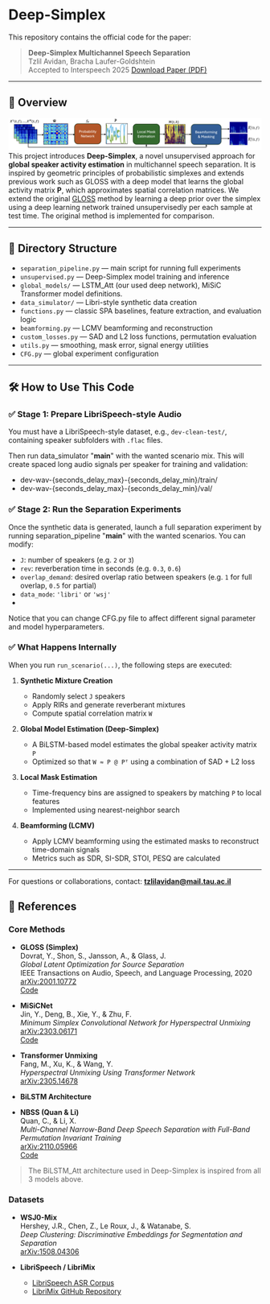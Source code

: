 # Deep-Simplex

This repository contains the official code for the paper:

> **Deep-Simplex Multichannel Speech Separation**  
> Tzlil Avidan, Bracha Laufer-Goldshtein  
> Accepted to Interspeech 2025
> [Download Paper (PDF)](./Deep_Simplex.pdf)
---

## 🧠 Overview

![Pipeline](./deep_simplex_illustration.png)
This project introduces **Deep-Simplex**, a novel unsupervised approach for **global speaker activity estimation** in multichannel speech separation. It is inspired by geometric principles of probabilistic simplexes and extends previous work such as GLOSS with a deep model that learns the global activity matrix **P**, which approximates spatial correlation matrices.
We extend the original [GLOSS](https://ieeexplore.ieee.org/document/9204443) method by 
learning a deep prior over the simplex using a deep learning network trained unsupervisedly per each sample at test time.
The original method is implemented for comparison.

---
## 📂 Directory Structure

- `separation_pipeline.py` — main script for running full experiments
- `unsupervised.py` — Deep-Simplex model training and inference
- `global_models/` — LSTM_Att (our used deep network), MiSiC Transformer model definitions.
- `data_simulator/` — Libri-style synthetic data creation
- `functions.py` — classic SPA baselines, feature extraction, and evaluation logic
- `beamforming.py` — LCMV beamforming and reconstruction
- `custom_losses.py` — SAD and L2 loss functions, permutation evaluation
- `utils.py` — smoothing, mask error, signal energy utilities
- `CFG.py` — global experiment configuration
---

## 🛠 How to Use This Code

### ✅ Stage 1: Prepare LibriSpeech-style Audio

You must have a LibriSpeech-style dataset, e.g., `dev-clean-test/`, containing 
speaker subfolders with `.flac` files.

Then run data_simulator "__main__" with the wanted scenario mix. 
This will create spaced long audio signals per speaker for training and validation:
- dev-wav-{seconds_delay_max}-{seconds_delay_min}/train/
- dev-wav-{seconds_delay_max}-{seconds_delay_min}/val/

### ✅ Stage 2: Run the Separation Experiments
Once the synthetic data is generated, launch a full separation experiment by running
separation_pipeline "__main__" with the wanted scenarios. 
You can modify:
- `J`: number of speakers (e.g. `2` or `3`)
- `rev`: reverberation time in seconds (e.g. `0.3`, `0.6`)
- `overlap_demand`: desired overlap ratio between speakers (e.g. `1` for full overlap, `0.5` for partial)
- `data_mode`: `'libri'` or `'wsj'`
- 
Notice that you can change CFG.py file to affect different signal parameter and model hyperparameters.

### ✅ What Happens Internally

When you run `run_scenario(...)`, the following steps are executed:

1. **Synthetic Mixture Creation**  
   - Randomly select `J` speakers  
   - Apply RIRs and generate reverberant mixtures  
   - Compute spatial correlation matrix `W`

2. **Global Model Estimation (Deep-Simplex)**  
   - A BiLSTM-based model estimates the global speaker activity matrix `P`  
   - Optimized so that `W ≈ P @ Pᵀ` using a combination of SAD + L2 loss

3. **Local Mask Estimation**  
   - Time-frequency bins are assigned to speakers by matching `P` to local features  
   - Implemented using nearest-neighbor search

4. **Beamforming (LCMV)**  
   - Apply LCMV beamforming using the estimated masks to reconstruct time-domain signals  
   - Metrics such as SDR, SI-SDR, STOI, PESQ are calculated

---

For questions or collaborations, contact: **tzlilavidan@mail.tau.ac.il**

## 📎 References

### Core Methods

- **GLOSS (Simplex)**  
  Dovrat, Y., Shon, S., Jansson, A., & Glass, J.  
  _Global Latent Optimization for Source Separation_  
  IEEE Transactions on Audio, Speech, and Language Processing, 2020  
  [arXiv:2001.10772](https://arxiv.org/abs/2001.10772)  
  [Code](https://github.com/yluo42/TAC)

- **MiSiCNet**  
  Jin, Y., Deng, B., Xie, Y., & Zhu, F.  
  _Minimum Simplex Convolutional Network for Hyperspectral Unmixing_  
  [arXiv:2303.06171](https://arxiv.org/abs/2303.06171)  
  [Code](https://github.com/Yongliangjie/MiSiCNet)

- **Transformer Unmixing**  
  Fang, M., Xu, K., & Wang, Y.  
  _Hyperspectral Unmixing Using Transformer Network_  
  [arXiv:2305.14678](https://arxiv.org/abs/2305.14678)

- **BiLSTM Architecture**  
- **NBSS (Quan & Li)**  
  Quan, C., & Li, X.  
  _Multi-Channel Narrow-Band Deep Speech Separation with Full-Band Permutation Invariant Training_  
  [arXiv:2110.05966](https://arxiv.org/abs/2110.05966)  
  [Code](https://github.com/Audio-WestlakeU/NBSS)

> The BiLSTM_Att architecture used in Deep-Simplex is inspired from all 3 models above.

### Datasets

- **WSJ0-Mix**  
  Hershey, J.R., Chen, Z., Le Roux, J., & Watanabe, S.  
  _Deep Clustering: Discriminative Embeddings for Segmentation and Separation_  
  [arXiv:1508.04306](https://arxiv.org/abs/1508.04306)

- **LibriSpeech / LibriMix**  
  - [LibriSpeech ASR Corpus](https://www.openslr.org/12)  
  - [LibriMix GitHub Repository](https://github.com/JorisCos/LibriMix)
